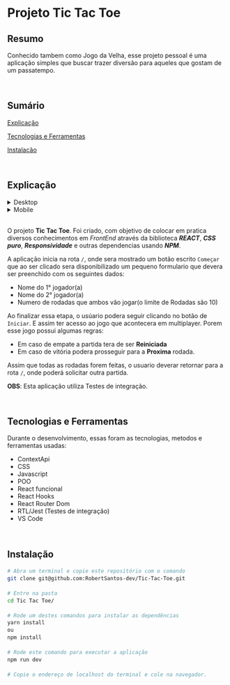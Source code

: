 # Projeto Tic Tac Toe

## Resumo
Conhecido tambem como Jogo da Velha, esse projeto pessoal é uma aplicação simples que buscar trazer diversão para aqueles que gostam de um passatempo.

<br>

## Sumário
[Explicação](#explicação)

[Tecnologias e Ferramentas](#tecnologias-e-ferramentas)

[Instalação](#instalação)

<br>

## Explicação

<details>
  <summary>Desktop</summary>
  <div align="center">
    <img src="./img/printTela1.png" width="45%" />
    <img src="./img/printTela2.png" width="45%" />
  </div>
</details>

<details>
  <summary>Mobile</summary>

  <div align="center">
    <img src="./img/printTelaMobile3.png" width="14.7%" />
    <img src="./img/printTelaMobile2.png" width="15%" />
    <img src="./img/printTelaMobile1.png" width="15.1%" />
  </div>
</details>

<br>

O projeto <strong>Tic Tac Toe</strong>. Foi criado, com objetivo de colocar em pratica diversos conhecimentos em _FrontEnd_ através da biblioteca ***REACT***, ***CSS puro***, ***Responsividade*** e outras dependencias usando ***NPM***.

A aplicação inicia na rota `/`, onde sera mostrado um botão escrito `Começar` que ao ser clicado sera disponibilizado um pequeno formulario que devera ser preenchido com os seguintes dados:

- Nome do 1° jogador(a)
- Nome do 2° jogador(a)
- Numero de rodadas que ambos vão jogar(o limite de Rodadas são 10)

Ao finalizar essa etapa, o usúario podera seguir clicando no botão de `Iniciar`. E assim ter acesso ao jogo que acontecera em multiplayer. Porem esse jogo possui algumas regras:

- Em caso de empate a partida tera de ser **Reiniciada**
- Em caso de vitória podera prosseguir para a **Proxima** rodada.

Assim que todas as rodadas forem feitas, o usuario deverar retornar para a rota `/`, onde poderá solicitar outra partida.

**OBS**: Esta aplicação utiliza Testes de integração.

<br>

## Tecnologias e Ferramentas
Durante o desenvolvimento, essas foram as tecnologias, metodos e ferramentas usadas:

- ContextApi
- CSS
- Javascript
- POO
- React funcional
- React Hooks
- React Router Dom
- RTL/Jest (Testes de integração)
- VS Code

<br>

## Instalação

```bash
# Abra um terminal e copie este repositório com o comando
git clone git@github.com:RobertSantos-dev/Tic-Tac-Toe.git

# Entre na pasta
cd Tic Tac Toe/

# Rode um destes comandos para instalar as dependências
yarn install
ou 
npm install

# Rode este comando para executar a aplicação
npm run dev

# Copie o endereço de localhost do terminal e cole na navegador.
```
